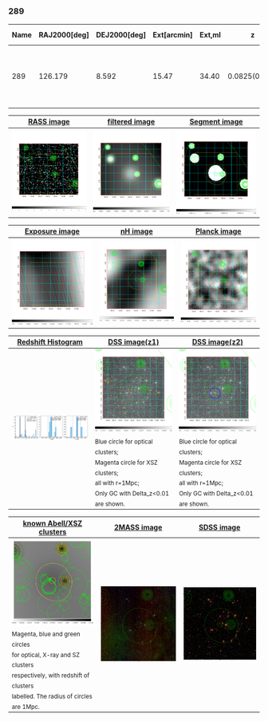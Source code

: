 <div STYLE="page-break-after: always;"></div>

### 289

|Name|RAJ2000[deg]|DEJ2000[deg] |Ext[arcmin]| Ext,ml | z | z_src| C|GC(XSZ,Delta_z<0.01)| GC(OPT,Delta_z<0.01)|GC| R_sig[arcmin] | R500[arcmin] | R500[Mpc]| CRsig[c/s] | CR500[c/s] |L500[1E44 erg/s]|F500[1E-12 erg/s/cm^2]| M500[1E14 Msun]|Tx[keV]|Cnt_sig|Beta|Rc[arcmin]|Comment|Alias|
|---|---|---|---|---|---|------|---|--------|---------|----------|---|---|---|---|---|---|---|---|---|---|---|---|---|---|
|289| 126.179| 8.592| 15.47| 34.40| 0.0825(0.005)| z1,| G| -| -| A, C, N, W| 33.670| 9.524| 0.887| 0.308(0.121)| 0.275(0.109)| 0.863(0.533)| 5.120(3.163)| 2.15(0.66)| 3.52(0.69)| 153.8| 0.567(-0.050+0.121)| 10.825(-2.268+4.346)| An Abell cluster with no $z$ and offset = 0.60 Mpc(6.42 arcmin)| t542|

|[RASS image](../image/289/289_img.pdf)|[filtered image](../image/289/289_fil.pdf)|[Segment image](../image/289/289_seg.pdf)|
|-------------------|--------------------|-------------------|
| <img src="../image/289/289_img.png" width="300">  | <img src="../image/289/289_fil.png" width="300">   | <img src="../image/289/289_seg.png" width="300">  |

|[Exposure image](../image/289/289_mex.pdf)| [nH image](../image/289/289_nh.pdf)| [Planck image](../image/289/289_p.pdf)|
|-------------------|--------------------|-------------------|
|<img src="../image/289/289_mex.png" width="300">   | <img src="../image/289/289_nh.png" width="300">    | <img src="../image/289/289_p.png" width="300"> |

|[Redshift Histogram](../image/289/289_zg.pdf) | [DSS image(z1)](../image/289/289_dss_z1.pdf)      |  [DSS image(z2)](../image/289/289_dss_z2.pdf)    |
|-------------------|--------------------|-------------------|
|<img src="../image/289/289_zg.png" width="300"> |<img src="../image/289/289_dss_z1.png" width="300"> <sub><br>Blue circle for optical clusters; <br>Magenta circle for XSZ clusters; <br>all with r=1Mpc; <br>Only GC with Delta_z<0.01 are shown. </sub>| <img src="../image/289/289_dss_z2.png" width="300"><sub><br>Blue circle for optical clusters; <br>Magenta circle for XSZ clusters; <br>all with r=1Mpc; <br>Only GC with Delta_z<0.01 are shown. </sub> |

|[known Abell/XSZ clusters](../image/289/289_gc.pdf) | [2MASS image](../image/289/289_2mass.pdf)      |[SDSS image](../image/289/289_sdss.pdf)   |
|-------------------|-------------------|-------------------|
|<img src=../image/289/289_gc.png width="300"> <br><sub>Magenta, blue and green circles <br>for optical, X-ray and SZ clusters <br>respectively, with redshift of clusters <br>labelled. The radius of circles <br>are 1Mpc.</sub>|<img src="../image/289/289_2mass.png" width="300">  | <img src="../image/289/289_sdss.png" width="300">  |




